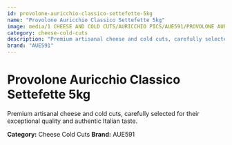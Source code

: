```yaml
---
id: provolone-auricchio-classico-settefette-5kg
name: "Provolone Auricchio Classico Settefette 5kg"
image: media/1 CHEESE AND COLD CUTS/AURICCHIO PICS/AUE591/PROVOLONE AURICCHIO CLASSICO Settefette 5kg.jpg
category: cheese-cold-cuts
description: "Premium artisanal cheese and cold cuts, carefully selected for their exceptional quality and authentic Italian taste."
brand: "AUE591"
---
```


# Provolone Auricchio Classico Settefette 5kg

Premium artisanal cheese and cold cuts, carefully selected for their exceptional quality and authentic Italian taste.

**Category:** Cheese Cold Cuts
**Brand:** AUE591
